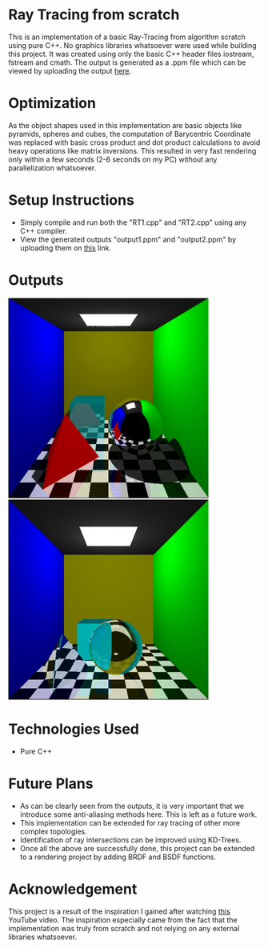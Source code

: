 # Ray Tracing from scratch
 This is an implementation of a basic Ray-Tracing from algorithm scratch using pure C++. No graphics libraries whatsoever were used while building this project. It was created using only the basic C++ header files iostream, fstream and cmath. The output is generated as a .ppm file which can be viewed by uploading the output [here](https://www.cs.rhodes.edu/welshc/COMP141_F16/ppmReader.html).

# Optimization
 As the object shapes used in this implementation are basic objects like pyramids, spheres and cubes, the computation of Barycentric Coordinate was replaced with basic cross product and dot product calculations to avoid heavy operations like matrix inversions. This resulted in very fast rendering only within a few seconds (2-6 seconds on my PC) without any parallelization whatsoever.
 
# Setup Instructions
 - Simply compile and run both the "RT1.cpp" and "RT2.cpp" using any C++ compiler.
 - View the generated outputs "output1.ppm" and "output2.ppm" by uploading them on [this](https://www.cs.rhodes.edu/welshc/COMP141_F16/ppmReader.html) link.

# Outputs

 <img src="RT1.jpg" alt="drawing" width="400"/> <img src="RT2.jpg" alt="drawing" width="400"/>

# Technologies Used
 - Pure C++

# Future Plans
 - As can be clearly seen from the outputs, it is very important that we introduce some anti-aliasing methods here. This is left as a future work.
 - This implementation can be extended for ray tracing of other more complex topologies.
 - Identification of ray intersections can be improved using KD-Trees.
 - Once all the above are successfully done, this project can be extended to a rendering project by adding BRDF and BSDF functions.
 
# Acknowledgement

 This project is a result of the inspiration I gained after watching [this](https://www.youtube.com/watch?v=ARn_yhgk7aE&t=1570s&ab_channel=MarcusMathiassen) YouTube video. The inspiration especially came from the fact that the implementation was truly from scratch and not relying on any external libraries whatsoever.
